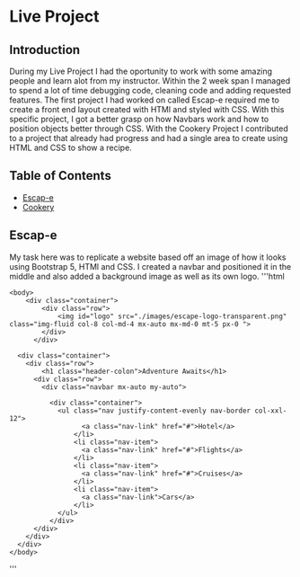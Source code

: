 # Live Project
## Introduction
During my Live Project I had the oportunity to work with some amazing people and learn alot from my instructor. Within the 2 week span I managed to spend a lot of time debugging code, cleaning code and adding requested features. The first project I had worked on called Escap-e required me to create a front end layout created with HTMl and styled with CSS. With this specific project, I got a better grasp on how Navbars work and how to position objects better through CSS. With the Cookery Project I contributed to a project that already had progress and had a single area to create using HTML and CSS to show a recipe.
## Table of Contents
- [Escap-e](#escap-e)
- [Cookery](#cookery)
## Escap-e
My task here was to replicate a website based off an image of how it looks using Bootstrap 5, HTMl and CSS. I created a navbar and positioned it in the middle and also added a background image as well as its own logo.
'''html

    <body>
        <div class="container">
            <div class="row">
                <img id="logo" src="./images/escape-logo-transparent.png" class="img-fluid col-8 col-md-4 mx-auto mx-md-0 mt-5 px-0 ">
            </div>
          </div>

      <div class="container">
        <div class="row">
            <h1 class="header-colon">Adventure Awaits</h1> 
          <div class="row">
            <div class="navbar mx-auto my-auto"> 

              <div class="container">
                <ul class="nav justify-content-evenly nav-border col-xxl-12"> 
                      <a class="nav-link" href="#">Hotel</a>
                    </li>
                    <li class="nav-item">
                      <a class="nav-link" href="#">Flights</a>
                    </li>
                    <li class="nav-item">
                      <a class="nav-link" href="#">Cruises</a>
                    </li>
                    <li class="nav-item">
                      <a class="nav-link">Cars</a>
                    </li>
                </ul>
              </div>
          </div>
        </div>
      </div>
    </body>
    
'''
